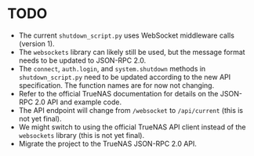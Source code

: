 # TODO

  - The current `shutdown_script.py` uses WebSocket middleware calls (version 1).
  - The `websockets` library can likely still be used, but the message format needs to be updated to JSON-RPC 2.0.
  - The `connect`, `auth.login`, and `system.shutdown` methods in `shutdown_script.py` need to be updated according to the new API specification. The function names are for now not changing.
  - Refer to the official TrueNAS documentation for details on the JSON-RPC 2.0 API and example code.
  - The API endpoint will change from `/websocket` to `/api/current` (this is not yet final).
  - We might switch to using the official TrueNAS API client instead of the `websockets` library (this is not yet final).
- Migrate the project to the TrueNAS JSON-RPC 2.0 API.